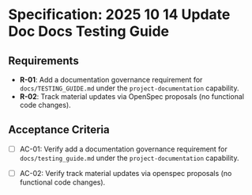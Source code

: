 # Specification: 2025 10 14 Update Doc Docs Testing Guide

## Requirements

- **R-01**: Add a documentation governance requirement for `docs/TESTING_GUIDE.md` under the `project-documentation` capability.
- **R-02**: Track material updates via OpenSpec proposals (no functional code changes).

## Acceptance Criteria

- [ ] AC-01: Verify add a documentation governance requirement for `docs/testing_guide.md` under the `project-documentation` capability.
- [ ] AC-02: Verify track material updates via openspec proposals (no functional code changes).

